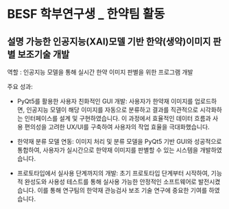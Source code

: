 # BESF 학부연구생 _ 한약팀 활동
## 설명 가능한 인공지능(XAI)모델 기반 한약(생약)이미지 판별 보조기술 개발


역할 : 인공지능 모델을 통해 실시간 한약 이미지 판별을 위한 프로그램 개발


주요 성과:

- PyQt5를 활용한 사용자 친화적인 GUI 개발: 사용자가 한약재 이미지를 업로드하면, 인공지능 모델이 해당 이미지를 자동으로 분류하고 결과를 직관적으로 시각화하는 인터페이스를 설계 및 구현하였습니다. 이 과정에서 효율적인 데이터 흐름과 사용 편의성을 고려한 UX/UI를 구축하여 사용자의 작업 효율을 극대화했습니다.

- 한약재 분류 모델 연동: 이미지 처리 및 분류 모델을 PyQt5 기반 GUI와 성공적으로 통합하여, 사용자가 실시간으로 한약재 이미지를 판별할 수 있는 시스템을 개발하였습니다.

- 프로토타입에서 실사용 단계까지의 개발: 초기 프로토타입 단계부터 시작하여, 기능적 완성도와 사용성 테스트를 통해 실사용 가능한 안정적인 소프트웨어로 발전시켰습니다. 이를 통해 연구팀의 한약재 관능검사 보조 기술 연구에 중요한 기여를 하였습니다.

